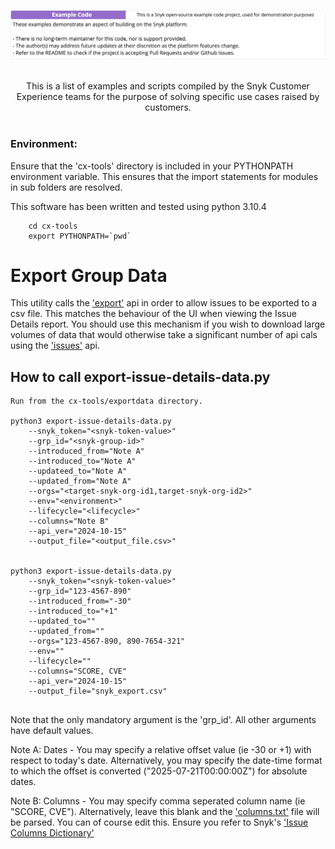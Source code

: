 ![snyk-oss-category](https://github.com/snyk-labs/oss-images/blob/main/oss-example.jpg)

<br/>
<div align="center">
This is a list of examples and scripts compiled by the Snyk Customer Experience teams for the purpose of solving specific use cases raised by customers.
</div>
<br/>

### Environment:
Ensure that the 'cx-tools' directory is included in your PYTHONPATH environment variable. This ensures that the import 
statements for modules in sub folders are resolved. 

This software has been written and tested using python 3.10.4

````
    cd cx-tools
    export PYTHONPATH=`pwd`
````

# Export Group Data
This utility calls the ['export'](https://apidocs.snyk.io/?version=2024-10-15#post-/groups/-group_id-/export) api in order to allow issues to be exported to a csv file. This matches the behaviour
of the UI when viewing the Issue Details report. You should use this mechanism if you wish to download large volumes
of data that would otherwise take a significant number of api cals using the ['issues'](https://apidocs.snyk.io/?version=2024-10-15#get-/groups/-group_id-/issues) api.

## How to call export-issue-details-data.py
````
Run from the cx-tools/exportdata directory.

python3 export-issue-details-data.py
    --snyk_token="<snyk-token-value>" 
    --grp_id="<snyk-group-id>"
    --introduced_from="Note A"
    --introduced_to="Note A"
    --updateed_to="Note A"
    --updated_from="Note A"
    --orgs="<target-snyk-org-id1,target-snyk-org-id2>" 
    --env="<environment>"
    --lifecycle="<lifecycle>"
    --columns="Note B"
    --api_ver="2024-10-15"
    --output_file="<output_file.csv>"


python3 export-issue-details-data.py
    --snyk_token="<snyk-token-value>" 
    --grp_id="123-4567-890"
    --introduced_from="-30"
    --introduced_to="+1"
    --updated_to=""
    --updated_from=""
    --orgs="123-4567-890, 890-7654-321" 
    --env=""
    --lifecycle=""
    --columns="SCORE, CVE"
    --api_ver="2024-10-15"
    --output_file="snyk_export.csv"


````
Note that the only mandatory argument is the 'grp_id'. All other arguments have default values.

Note A: Dates - You may specify a relative offset value (ie -30 or +1) with respect to today's date. Alternatively, 
you may specify the date-time format to which the offset is converted ("2025-07-21T00:00:00Z") for absolute dates.

Note B: Columns - You may specify comma seperated column name (ie "SCORE, CVE"). Alternatively, leave this blank and the
['columns.txt'](./columns.txt) file will be parsed. You can of course edit this. Ensure you refer to Snyk's ['Issue Columns Dictionary'](https://docs.snyk.io/manage-risk/reporting/issue-columns-dictionary)

````
